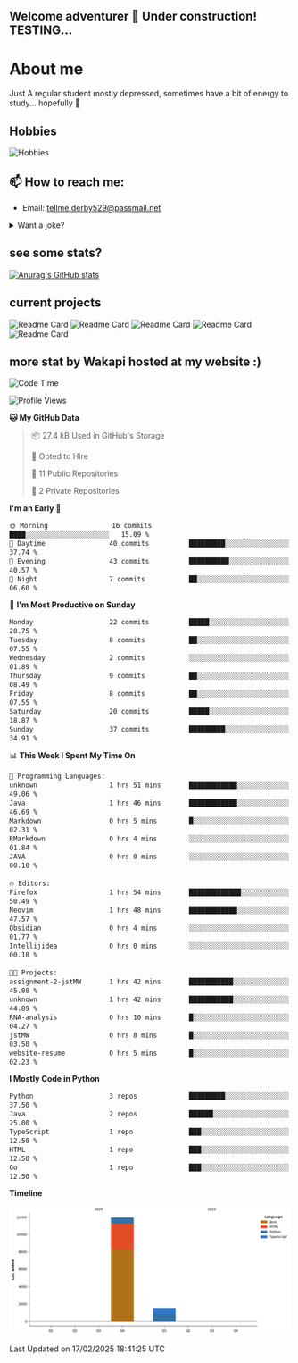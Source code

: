 ## Welcome adventurer 👋  Under construction!  TESTING...  

# About me
Just A regular student mostly depressed, sometimes have a bit of energy to study... hopefully 🥲
## Hobbies
 ![Hobbies](https://img.shields.io/badge/Hobbies-Reading%20|%20Tar%20|%20Gym%20|%20Cooking%20|%20Walk'nTalk-FF69B4?style=for-the-badge&color=red)

## 📫 How to reach me: 
-  Email: tellme.derby529@passmail.net
<details>
 
<summary>Want a joke?</summary>

<!-- Start of jokes card -->
Thanks to <img width="20" hight="20" alt="github_ABSphreak_profile_picture" src="https://github.com/ABSphreak.png">
</br>
<img width="2000" hight="2000" src="https://readme-jokes.vercel.app/api">
<!-- end of jokes card -->

</details>

## see some stats?
[![Anurag's GitHub stats](https://github-readme-stats.vercel.app/api?username=jstMW&theme=ambient_gradient)]()

## current projects 
![Readme Card](https://github-readme-stats.vercel.app/api/pin/?username=jstMW&repo=NoobyAPI&theme=ambient_gradient)
![Readme Card](https://github-readme-stats.vercel.app/api/pin/?username=jstMW&repo=newface&theme=ambient_gradient)
![Readme Card](https://github-readme-stats.vercel.app/api/pin/?username=jstMW&repo=newsoul&theme=ambient_gradient)
![Readme Card](https://github-readme-stats.vercel.app/api/pin/?username=jstMW&repo=tackleet&theme=ambient_gradient)
![Readme Card](https://github-readme-stats.vercel.app/api/pin/?username=jstMW&repo=waka-readme-stats&theme=ambient_gradient)



## more stat by Wakapi hosted at my website :)
<!--START_SECTION:waka-->
![Code Time](http://img.shields.io/badge/Code%20Time-30%20hrs%209%20mins-blue)

![Profile Views](http://img.shields.io/badge/Profile%20Views-0-blue)

**🐱 My GitHub Data** 

> 📦 27.4 kB Used in GitHub's Storage 
 > 
> 💼 Opted to Hire
 > 
> 📜 11 Public Repositories 
 > 
> 🔑 2 Private Repositories 
 > 
**I'm an Early 🐤** 

```text
🌞 Morning                16 commits          ████░░░░░░░░░░░░░░░░░░░░░   15.09 % 
🌆 Daytime                40 commits          █████████░░░░░░░░░░░░░░░░   37.74 % 
🌃 Evening                43 commits          ██████████░░░░░░░░░░░░░░░   40.57 % 
🌙 Night                  7 commits           ██░░░░░░░░░░░░░░░░░░░░░░░   06.60 % 
```
📅 **I'm Most Productive on Sunday** 

```text
Monday                   22 commits          █████░░░░░░░░░░░░░░░░░░░░   20.75 % 
Tuesday                  8 commits           ██░░░░░░░░░░░░░░░░░░░░░░░   07.55 % 
Wednesday                2 commits           ░░░░░░░░░░░░░░░░░░░░░░░░░   01.89 % 
Thursday                 9 commits           ██░░░░░░░░░░░░░░░░░░░░░░░   08.49 % 
Friday                   8 commits           ██░░░░░░░░░░░░░░░░░░░░░░░   07.55 % 
Saturday                 20 commits          █████░░░░░░░░░░░░░░░░░░░░   18.87 % 
Sunday                   37 commits          █████████░░░░░░░░░░░░░░░░   34.91 % 
```


📊 **This Week I Spent My Time On** 

```text
💬 Programming Languages: 
unknown                  1 hrs 51 mins       ████████████░░░░░░░░░░░░░   49.06 % 
Java                     1 hrs 46 mins       ████████████░░░░░░░░░░░░░   46.69 % 
Markdown                 0 hrs 5 mins        █░░░░░░░░░░░░░░░░░░░░░░░░   02.31 % 
RMarkdown                0 hrs 4 mins        ░░░░░░░░░░░░░░░░░░░░░░░░░   01.84 % 
JAVA                     0 hrs 0 mins        ░░░░░░░░░░░░░░░░░░░░░░░░░   00.10 % 

🔥 Editors: 
Firefox                  1 hrs 54 mins       █████████████░░░░░░░░░░░░   50.49 % 
Neovim                   1 hrs 48 mins       ████████████░░░░░░░░░░░░░   47.57 % 
Obsidian                 0 hrs 4 mins        ░░░░░░░░░░░░░░░░░░░░░░░░░   01.77 % 
Intellijidea             0 hrs 0 mins        ░░░░░░░░░░░░░░░░░░░░░░░░░   00.18 % 

🐱‍💻 Projects: 
assignment-2-jstMW       1 hrs 42 mins       ███████████░░░░░░░░░░░░░░   45.08 % 
unknown                  1 hrs 42 mins       ███████████░░░░░░░░░░░░░░   44.89 % 
RNA-analysis             0 hrs 10 mins       █░░░░░░░░░░░░░░░░░░░░░░░░   04.27 % 
jstMW                    0 hrs 8 mins        █░░░░░░░░░░░░░░░░░░░░░░░░   03.50 % 
website-resume           0 hrs 5 mins        █░░░░░░░░░░░░░░░░░░░░░░░░   02.23 % 
```

**I Mostly Code in Python** 

```text
Python                   3 repos             █████████░░░░░░░░░░░░░░░░   37.50 % 
Java                     2 repos             ██████░░░░░░░░░░░░░░░░░░░   25.00 % 
TypeScript               1 repo              ███░░░░░░░░░░░░░░░░░░░░░░   12.50 % 
HTML                     1 repo              ███░░░░░░░░░░░░░░░░░░░░░░   12.50 % 
Go                       1 repo              ███░░░░░░░░░░░░░░░░░░░░░░   12.50 % 
```



**Timeline**

![Lines of Code chart](https://raw.githubusercontent.com/jstMW/jstMW/main/assets/bar_graph.png)


 Last Updated on 17/02/2025 18:41:25 UTC
<!--END_SECTION:waka-->
